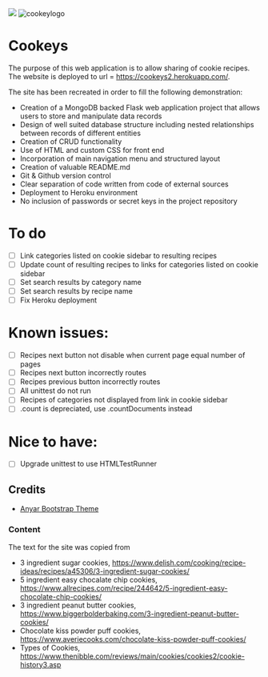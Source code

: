 <img src="https://codeinstitute.s3.amazonaws.com/fullstack/ci_logo_small.png" style="margin: 0;">
<img src="/static/assets/images/cookeylogo.png" alt="cookeylogo">

# Cookeys

The purpose of this web application is to allow sharing of cookie recipes.
The website is deployed to url = https://cookeys2.herokuapp.com/.

The site has been recreated in order to fill the following demonstration:

- Creation of a MongoDB backed Flask web application project that allows users to store and manipulate data records
- Design of well suited database structure including nested relationships between records of different entities
- Creation of CRUD functionality
- Use of HTML and custom CSS for front end
- Incorporation of main navigation menu and structured layout
- Creation of valuable README.md
- Git & Github version control
- Clear separation of code written from code of external sources
- Deployment to Heroku environment
- No inclusion of passwords or secret keys in the project repository

# To do
- [ ] Link categories listed on cookie sidebar to resulting recipes
- [ ] Update count of resulting recipes to links for categories listed on cookie sidebar
- [ ] Set search results by category name
- [ ] Set search results by recipe name
- [ ] Fix Heroku deployment
# Known issues:
- [ ] Recipes next button not disable when current page equal number of pages
- [ ] Recipes next button incorrectly routes
- [ ] Recipes previous button incorrectly routes
- [ ] All unittest do not run
- [ ] Recipes of categories not displayed from link in cookie sidebar
- [ ] .count is depreciated, use .countDocuments instead
# Nice to have:
- [ ] Upgrade unittest to use HTMLTestRunner

## Credits
- [Anyar Bootstrap Theme](https://bootstrapmade.com/demo/Anyar/)

### Content

The text for the site was copied from

- 3 ingredient sugar cookies, https://www.delish.com/cooking/recipe-ideas/recipes/a45306/3-ingredient-sugar-cookies/
- 5 ingredient easy chocalate chip cookies, https://www.allrecipes.com/recipe/244642/5-ingredient-easy-chocolate-chip-cookies/
- 3 ingredient peanut butter cookies, https://www.biggerbolderbaking.com/3-ingredient-peanut-butter-cookies/
- Chocolate kiss powder puff cookies, https://www.averiecooks.com/chocolate-kiss-powder-puff-cookies/
- Types of Cookies, https://www.thenibble.com/reviews/main/cookies/cookies2/cookie-history3.asp